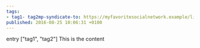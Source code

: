 ```yaml
---
tags:
- tag1- tag2mp-syndicate-to: https://myfavoritesocialnetwork.example/lildude
published: 2016-08-25 10:06:31 +0100
---
```


entry
["tag1", "tag2"]
This is the content
